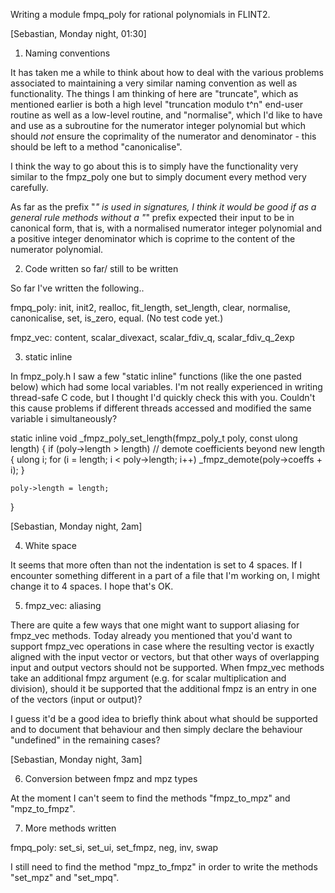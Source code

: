 Writing a module fmpq_poly for rational polynomials in FLINT2.

[Sebastian, Monday night, 01:30]

1)  Naming conventions

It has taken me a while to think about how to deal with the various problems associated to maintaining a very similar naming convention as well as functionality.  The things I am thinking of here are "truncate", which as mentioned earlier is both a high level "truncation modulo t^n" end-user routine as well as a low-level routine, and "normalise", which I'd like to have and use as a subroutine for the numerator integer polynomial but which should *not* ensure the coprimality of the numerator and denominator - this should be left to a method "canonicalise".

I think the way to go about this is to simply have the functionality very similar to the fmpz_poly one but to simply document every method very carefully.

As far as the prefix "_" is used in signatures, I think it would be good if as a general rule methods without a "_" prefix expected their input to be in canonical form, that is, with a normalised numerator integer polynomial and a positive integer denominator which is coprime to the content of the numerator polynomial.

2)  Code written so far/ still to be written

So far I've written the following..

fmpq_poly:  init, init2, realloc, fit_length, set_length, clear, normalise, canonicalise, set, is_zero, equal.  (No test code yet.)

fmpz_vec:  content, scalar_divexact, scalar_fdiv_q, scalar_fdiv_q_2exp

3)  static inline

In fmpz_poly.h I saw a few "static inline" functions (like the one pasted below) which had some local variables.  I'm not really experienced in writing thread-safe C code, but I thought I'd quickly check this with you.  Couldn't this cause problems if different threads accessed and modified the same variable i simultaneously?

static inline
void _fmpz_poly_set_length(fmpz_poly_t poly, const ulong length)
{
    if (poly->length > length) // demote coefficients beyond new length
   {
      ulong i;
      for (i = length; i < poly->length; i++)
            _fmpz_demote(poly->coeffs + i);
   }

    poly->length = length;
}

[Sebastian, Monday night, 2am]

4)  White space

It seems that more often than not the indentation is set to 4 spaces.  If I encounter something different in a part of a file that I'm working on, I might change it to 4 spaces.  I hope that's OK.

5)  fmpz_vec:  aliasing

There are quite a few ways that one might want to support aliasing for fmpz_vec methods.  Today already you mentioned that you'd want to support fmpz_vec operations in case where the resulting vector is exactly aligned with the input vector or vectors, but that other ways of overlapping input and output vectors should not be supported.  When fmpz_vec methods take an additional fmpz argument (e.g. for scalar multiplication and division), should it be supported that the additional fmpz is an entry in one of the vectors (input or output)?

I guess it'd be a good idea to briefly think about what should be supported and to document that behaviour and then simply declare the behaviour "undefined" in the remaining cases?

[Sebastian, Monday night, 3am]

6)  Conversion between fmpz and mpz types

At the moment I can't seem to find the methods "fmpz_to_mpz" and "mpz_to_fmpz".

7)  More methods written

fmpq_poly:  set_si, set_ui, set_fmpz, neg, inv, swap

I still need to find the method "mpz_to_fmpz" in order to write the methods "set_mpz" and "set_mpq".
